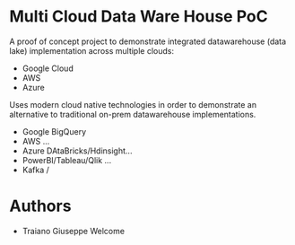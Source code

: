 Multi Cloud Data Ware House PoC
===============================

A proof of concept project to demonstrate integrated datawarehouse (data lake) implementation across multiple clouds:

- Google Cloud
- AWS
- Azure

Uses modern cloud native technologies in order to demonstrate an alternative to traditional on-prem datawarehouse implementations.

- Google BigQuery
- AWS ...
- Azure DAtaBricks/Hdinsight...
- PowerBI/Tableau/Qlik ...
- Kafka /

Authors
=======

- Traiano Giuseppe Welcome


